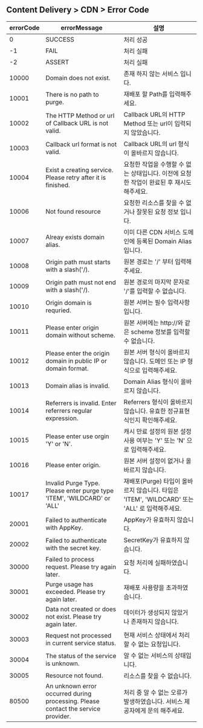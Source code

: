 ## Content Delivery > CDN > Error Code

| errorCode | errorMessage | 설명 |
| --- | --- | --- |
| 0 | SUCCESS | 처리 성공 |
| -1 | FAIL | 처리 실패 |
| -2 | ASSERT | 처리 실패 |
| 10000 | Domain does not exist. | 존재 하지 않는 서비스 입니다. |
| 10001 | There is no path to purge. | 재배포 할 Path를 입력해주세요. |
| 10002 | The HTTP Method or url of Callback URL is not valid. | Callback URL의 HTTP Method 또는 url이 입력되지 않았습니다. |
| 10003 | Callback url format is not valid. | Callback URL의 url 형식이 올바르지 않습니다. |
| 10004 | Exist a creating service. Please retry after it is finished. | 요청한 작업을 수행할 수 없는 상태입니다. 이전에 요청한 작업이 완료된 후 재시도 해주세요. |
| 10006 | Not found resource | 요청한 리소스를 찾을 수 없거나 잘못된 요청 정보 입니다. | 
| 10007 | Alreay exists domain alias. | 이미 다른 CDN 서비스 도메인에 등록된 Domain Alias 입니다. | 
| 10008 | Origin path must starts with a slash('/). | 원본 경로는 '/' 부터 입력해주세요.| 
| 10009 | Origin path must not end with a slash('/). | 원본 경로의 마지막 문자로 '/'를 입력할 수 없습니다. | 
| 10010 | Origin domain is requried. | 원본 서버는 필수 입력사항 입니다. | 
| 10011 | Please enter origin domain without scheme. | 원본 서버에는 http://와 같은 scheme 정보를 입력할 수 없습니다. | 
| 10012 | Please enter the origin domain in public IP or domain format. | 원본 서버 형식이 올바르지 않습니다. 도메인 또는 IP 형식으로 입력해주세요. | 
| 10013 | Domain alias is invalid. | Domain Alias 형식이 올바르지 않습니다. | 
| 10014 | Referrers is invalid. Enter referrers regular expression. | Referrers 형식이 올바르지 않습니다. 유효한 정규표현식인지 확인해주세요. |
| 10015 | Please enter use orgin 'Y' or 'N'. | 캐시 만료 설정의 원본 설정 사용 여부는 'Y' 또는 'N' 으로 입력해주세요.  |
| 10016 | Please enter origin. | 원본 서버 설정이 없거나 올바르지 않습니다. |
| 10017 | Invalid Purge Type. Please enter purge type 'ITEM', 'WILDCARD' or 'ALL' | 재배포(Purge) 타입이 올바르지 않습니다. 타입은 'ITEM', 'WILDCARD' 또는 'ALL' 로 입력해주세요. |
| 20001 | Failed to authenticate with AppKey. | AppKey가 유효하지 않습니다. |
| 20002 | Failed to authenticate with the secret key. | SecretKey가 유효하지 않습니다. |
| 30000 | Failed to process request. Please try again later. | 요청 처리에 실패하였습니다. |
| 30001 | Purge usage has exceeded. Please try again later. | 재배포 사용량을 초과하였습니다. |
| 30002 | Data not created or does not exist. Please try again later. | 데이터가 생성되지 않았거나 존재하지 않습니다. |
| 30003 | Request not processed in current service status. | 현재 서비스 상태에서 처리할 수 없는 요청입니다. |
| 30004 | The status of the service is unknown. | 알 수 없는 서비스의 상태입니다. |
| 30005 | Resource not found. | 리소스를 찾을 수 없습니다. |
| 80500 | An unknown error occurred during processing. Please contact the service provider. | 처리 중 알 수 없는 오류가 발생하였습니다. 서비스 제공자에게 문의 해주세요.